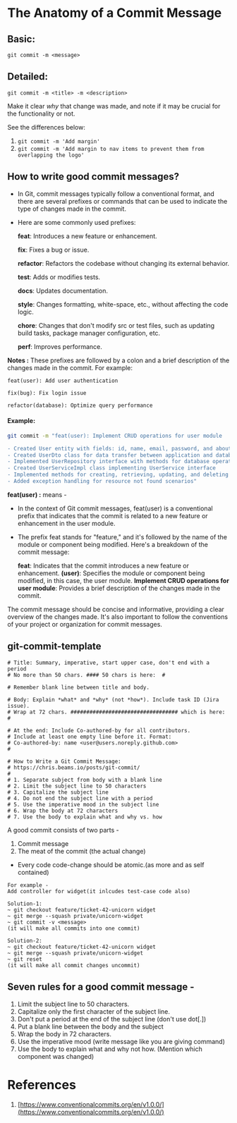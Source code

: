 # The Anatomy of a Commit Message

## Basic:

`git commit -m <message>`


## Detailed:

`git commit -m <title> -m <description>`


Make it clear _why_ that change was made, and note if it may be crucial for the functionality or not.  
  
See the differences below:

1. `git commit -m 'Add margin'`
2. `git commit -m 'Add margin to nav items to prevent them from overlapping the logo'`

## How to write good commit messages?

- In Git, commit messages typically follow a conventional format, and there are several prefixes or commands that can be used to indicate the type of changes made in the commit. 
- Here are some commonly used prefixes:

	**feat**: Introduces a new feature or enhancement.

	**fix**: Fixes a bug or issue.

	**refactor**: Refactors the codebase without changing its external behavior.

	**test**: Adds or modifies tests.

	**docs**: Updates documentation.

	**style**: Changes formatting, white-space, etc., without affecting the code logic.

	**chore**: Changes that don't modify src or test files, such as updating build tasks, package manager configuration, etc.

	**perf**: Improves performance.

**Notes :** These prefixes are followed by a colon and a brief description of the changes made in the commit. For example:

	feat(user): Add user authentication

	fix(bug): Fix login issue

	refactor(database): Optimize query performance

#### Example:
```bash
git commit -m "feat(user): Implement CRUD operations for user module

- Created User entity with fields: id, name, email, password, and about
- Created UserDto class for data transfer between application and database
- Implemented UserRepository interface with methods for database operations
- Created UserServiceImpl class implementing UserService interface
- Implemented methods for creating, retrieving, updating, and deleting users
- Added exception handling for resource not found scenarios"
```

**feat(user) :** means -

- In the context of Git commit messages, feat(user) is a conventional prefix that indicates that the commit is related to a new feature or enhancement in the user module. 
- The prefix feat stands for "feature," and it's followed by the name of the module or component being modified. Here's a breakdown of the commit message:

	**feat**: Indicates that the commit introduces a new feature or enhancement.
	**(user)**: Specifies the module or component being modified, in this case, the user module.
	**Implement CRUD operations for user module**: Provides a brief description of the changes made in the commit.

The commit message should be concise and informative, providing a clear overview of the changes made. It's also important to follow the conventions of your project or organization for commit messages.

## git-commit-template

```text
# Title: Summary, imperative, start upper case, don't end with a period
# No more than 50 chars. #### 50 chars is here:  #

# Remember blank line between title and body.

# Body: Explain *what* and *why* (not *how*). Include task ID (Jira issue).
# Wrap at 72 chars. ################################## which is here:  #

# At the end: Include Co-authored-by for all contributors. 
# Include at least one empty line before it. Format: 
# Co-authored-by: name <user@users.noreply.github.com>
#

# How to Write a Git Commit Message:
# https://chris.beams.io/posts/git-commit/ 
#
# 1. Separate subject from body with a blank line
# 2. Limit the subject line to 50 characters
# 3. Capitalize the subject line
# 4. Do not end the subject line with a period
# 5. Use the imperative mood in the subject line
# 6. Wrap the body at 72 characters
# 7. Use the body to explain what and why vs. how

```



A good commit consists of two parts -
1. Commit message
2. The meat of the commit (the actual change)
- Every code code-change should be atomic.(as more and as self contained) 
```
For example - 
Add controller for widget(it inlcudes test-case code also)

Solution-1:
~ git checkout feature/ticket-42-unicorn widget
~ git merge --squash private/unicorn-widget
~ git commit -v <message>
(it will make all commits into one commit)

Solution-2:
~ git checkout feature/ticket-42-unicorn widget
~ git merge --squash private/unicorn-widget
~ git reset
(it will make all commit changes uncommit)
```


## Seven rules for a good commit message -


1. Limit the subject line to 50 characters.
2. Capitalize only the first character of the subject line.
3. Don't put a period at the end of the subject line (don't use dot[.])
4. Put a blank line between the body and the subject 
5. Wrap the body in 72 characters.
6. Use the imperative mood (write message like you are giving command)
7. Use the body to explain what and why not how. (Mention which component was changed)

# References
1. [https://www.conventionalcommits.org/en/v1.0.0/](https://www.conventionalcommits.org/en/v1.0.0/)
